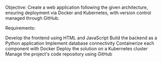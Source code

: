 Objective:
Create a web application following the given architecture, ensuring deployment via Docker and Kubernetes, with version control managed through GitHub.

Requirements:

Develop the frontend using HTML and JavaScript
Build the backend as a Python application
Implement database connectivity
Containerize each component with Docker
Deploy the solution on a Kubernetes cluster
Manage the project's code repository using GitHub